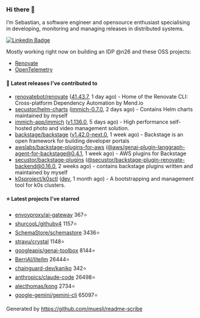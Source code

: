 ### Hi there 👋

I’m Sebastian, a software engineer and opensource enthusiast specialising in developing, monitoring and managing releases in distributed systems.    

[![Linkedin Badge](https://img.shields.io/badge/-LinkedIn-blue?style=flat&logo=Linkedin&logoColor=white&link=https://www.linkedin.com/in/sebastian-poxhofer/)](https://www.linkedin.com/in/sebastian-poxhofer/)

Mostly working right now on building an IDP @n26 and these OSS projects:
- [Renovate](https://github.com/renovatebot/renovate)
- [OpenTelemetry](https://github.com/open-telemetry)



#### 🚀 Latest releases I've contributed to

- [renovatebot/renovate](https://github.com/renovatebot/renovate) ([41.43.7](https://github.com/renovatebot/renovate/releases/tag/41.43.7), 1 day ago) - Home of the Renovate CLI: Cross-platform Dependency Automation by Mend.io
- [secustor/helm-charts](https://github.com/secustor/helm-charts) ([immich-0.7.0](https://github.com/secustor/helm-charts/releases/tag/immich-0.7.0), 2 days ago) - Contains Helm charts maintained by myself
- [immich-app/immich](https://github.com/immich-app/immich) ([v1.136.0](https://github.com/immich-app/immich/releases/tag/v1.136.0), 5 days ago) - High performance self-hosted photo and video management solution.
- [backstage/backstage](https://github.com/backstage/backstage) ([v1.42.0-next.0](https://github.com/backstage/backstage/releases/tag/v1.42.0-next.0), 1 week ago) - Backstage is an open framework for building developer portals
- [awslabs/backstage-plugins-for-aws](https://github.com/awslabs/backstage-plugins-for-aws) ([@aws/genai-plugin-langgraph-agent-for-backstage@0.4.1](https://github.com/awslabs/backstage-plugins-for-aws/releases/tag/%40aws/genai-plugin-langgraph-agent-for-backstage%400.4.1), 1 week ago) - AWS plugins for Backstage
- [secustor/backstage-plugins](https://github.com/secustor/backstage-plugins) ([@secustor/backstage-plugin-renovate-backend@0.16.0](https://github.com/secustor/backstage-plugins/releases/tag/%40secustor/backstage-plugin-renovate-backend%400.16.0), 2 weeks ago) - contains backstage plugins written and maintained by myself
- [k0sproject/k0sctl](https://github.com/k0sproject/k0sctl) ([dev](https://github.com/k0sproject/k0sctl/releases/tag/dev), 1 month ago) - A bootstrapping and management tool for k0s clusters.

#### ⭐ Latest projects I've starred

- [envoyproxy/ai-gateway](https://github.com/envoyproxy/ai-gateway) 367⭐
- [shurcooL/githubv4](https://github.com/shurcooL/githubv4) 1157⭐
- [SchemaStore/schemastore](https://github.com/SchemaStore/schemastore) 3436⭐
- [stravu/crystal](https://github.com/stravu/crystal) 1148⭐
- [googleapis/genai-toolbox](https://github.com/googleapis/genai-toolbox) 8144⭐
- [BerriAI/litellm](https://github.com/BerriAI/litellm) 26444⭐
- [chainguard-dev/kaniko](https://github.com/chainguard-dev/kaniko) 342⭐
- [anthropics/claude-code](https://github.com/anthropics/claude-code) 26498⭐
- [alecthomas/kong](https://github.com/alecthomas/kong) 2734⭐
- [google-gemini/gemini-cli](https://github.com/google-gemini/gemini-cli) 65097⭐



Generated by https://github.com/muesli/readme-scribe
